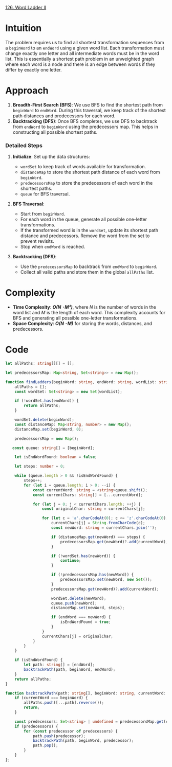 [126. Word Ladder II](https://leetcode.com/problems/word-ladder-ii/)

# Intuition
The problem requires us to find all shortest transformation sequences from a `beginWord` to an `endWord` using a given word list. Each transformation must change exactly one letter and all intermediate words must be in the word list. This is essentially a shortest path problem in an unweighted graph where each word is a node and there is an edge between words if they differ by exactly one letter.

# Approach
1. **Breadth-First Search (BFS)**: We use BFS to find the shortest path from `beginWord` to `endWord`. During this traversal, we keep track of the shortest path distances and predecessors for each word.
2. **Backtracking (DFS)**: Once BFS completes, we use DFS to backtrack from `endWord` to `beginWord` using the predecessors map. This helps in constructing all possible shortest paths.

### Detailed Steps
1. **Initialize**: Set up the data structures:
   - `wordSet` to keep track of words available for transformation.
   - `distanceMap` to store the shortest path distance of each word from `beginWord`.
   - `predecessorsMap` to store the predecessors of each word in the shortest paths.
   - `queue` for BFS traversal.

2. **BFS Traversal**:
   - Start from `beginWord`.
   - For each word in the queue, generate all possible one-letter transformations.
   - If the transformed word is in the `wordSet`, update its shortest path distance and predecessors. Remove the word from the set to prevent revisits.
   - Stop when `endWord` is reached.

3. **Backtracking (DFS)**:
   - Use the `predecessorsMap` to backtrack from `endWord` to `beginWord`.
   - Collect all valid paths and store them in the global `allPaths` list.

# Complexity
- **Time Complexity**: ***O(N ⋅ M²)***, where *N* is the number of words in the word list and *M* is the length of each word. This complexity accounts for BFS and generating all possible one-letter transformations.
- **Space Complexity**: ***O(N ⋅ M)*** for storing the words, distances, and predecessors.

# Code
```typescript
let allPaths: string[][] = [];

let predecessorsMap: Map<string, Set<string>> = new Map();

function findLadders(beginWord: string, endWord: string, wordList: string[]): string[][] {
    allPaths = [];
    const wordSet: Set<string> = new Set(wordList);

    if (!wordSet.has(endWord)) {
        return allPaths;
    }

    wordSet.delete(beginWord);
    const distanceMap: Map<string, number> = new Map();
    distanceMap.set(beginWord, 0);

    predecessorsMap = new Map();

   const queue: string[] = [beginWord];

    let isEndWordFound: boolean = false;

    let steps: number = 0;

    while (queue.length > 0 && !isEndWordFound) {
        steps++;
        for (let i = queue.length; i > 0; --i) {
            const currentWord: string = <string>queue.shift();
            const currentChars: string[] = [...currentWord];

            for (let j = 0; j < currentChars.length; ++j) {
                const originalChar: string = currentChars[j];

                for (let c = 'a'.charCodeAt(0); c <= 'z'.charCodeAt(0); ++c) {
                    currentChars[j] = String.fromCharCode(c);
                    const newWord: string = currentChars.join('');

                    if (distanceMap.get(newWord) === steps) {
                        predecessorsMap.get(newWord)?.add(currentWord);
                    }

                    if (!wordSet.has(newWord)) {
                        continue; 
                    }

                    if (!predecessorsMap.has(newWord)) {
                        predecessorsMap.set(newWord, new Set());
                    }
                    predecessorsMap.get(newWord)?.add(currentWord);

                    wordSet.delete(newWord);
                    queue.push(newWord);
                    distanceMap.set(newWord, steps);

                    if (endWord === newWord) {
                        isEndWordFound = true;
                    }
                }
                currentChars[j] = originalChar; 
            }
        }
    }

    if (isEndWordFound) {
        let path: string[] = [endWord];
        backtrackPath(path, beginWord, endWord);
    }
    return allPaths;
}

function backtrackPath(path: string[], beginWord: string, currentWord: string) {
    if (currentWord === beginWord) {
        allPaths.push([...path].reverse());
        return;
    }

    const predecessors: Set<string> | undefined = predecessorsMap.get(currentWord);
    if (predecessors) {
        for (const predecessor of predecessors) {
            path.push(predecessor); 
            backtrackPath(path, beginWord, predecessor);
            path.pop();
        }
    }
};

```